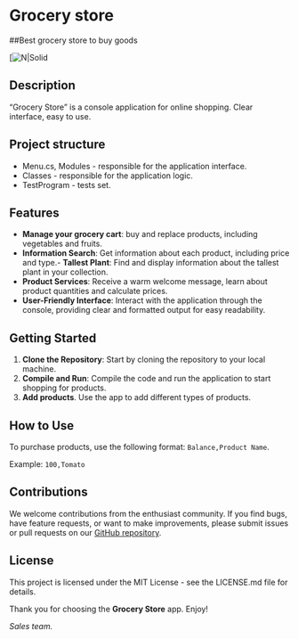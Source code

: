 # Grocery store
##Best grocery store to buy goods

[![N|Solid](https://www.iconfinder.com/icons/4445554/apple_food_fruit_fruits_healthy_icon)

## Description
“Grocery Store” is a console application for online shopping. Clear interface, easy to use.

## Project structure

- Menu.cs, Modules - responsible for the application interface.
- Classes - responsible for the application logic.
- TestProgram - tests set.

## Features

- **Manage your grocery cart**: buy and replace products, including vegetables and fruits.
- **Information Search**: Get information about each product, including price and type.- **Tallest Plant**: Find and display information about the tallest plant in your collection.
- **Product Services**: Receive a warm welcome message, learn about product quantities and calculate prices.
- **User-Friendly Interface**: Interact with the application through the console, providing clear and formatted output for easy readability.

## Getting Started
1. **Clone the Repository**: Start by cloning the repository to your local machine.
2. **Compile and Run**: Compile the code and run the application to start shopping for products.
3. **Add products**. Use the app to add different types of products.
   
## How to Use
To purchase products, use the following format: ``Balance,Product Name``.

Example: ``100,Tomato``

## Contributions
We welcome contributions from the enthusiast community. If you find bugs, have feature requests, or want to make improvements, please submit issues or pull requests on our [GitHub repository](https://github.com/Amilenim/Practice.git).

## License
This project is licensed under the MIT License - see the LICENSE.md file for details.

Thank you for choosing the **Grocery Store** app. Enjoy!

*Sales team.*
